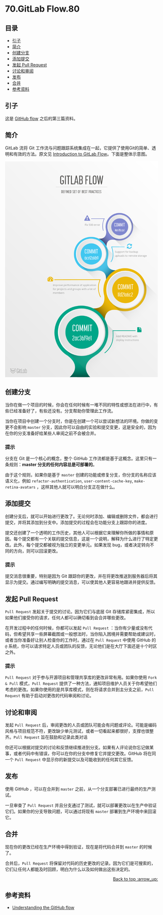 # 70.GitLab Flow.80
## <a name="index"></a> 目录
- [引子](#start)
- [简介](#intro)
- [创建分支](#create)
- [添加提交](#commit)
- [发起 Pull Request](#open)
- [讨论和审阅](#review)
- [发布](#deploy)
- [合并](#merge)
- [参考资料](#reference)


## <a name="start"></a> 引子
这是 [GitHub flow][url-segment-69] 之后的第三篇资料。

## <a name="intro"></a> 简介
GitLab 流将 Git 工作流与问题跟踪系统集成在一起，它提供了使用Git的简单、透明和有效的方法。原文见 [Introduction to GitLab Flow][url-article-1]。下面是整体示意图。

![70-gitlab-flow][url-local-1]

## <a name="create"></a> 创建分支
当你在做一个项目的时候，你会在任何时候有一堆不同的特性或想法在进行中，有些已经准备好了，有些还没有。分支帮助你管理此工作流。

当你在项目中创建一个分支时，你是在创建一个可以尝试新想法的环境。你做的变更不会影响 `master` 分支，因此你可以自由的实验和提交变更，这是安全的，因为在你的分支准备好给某些人审阅之前不会被合并。

### 提示
分支在 Git 是一个核心的概念，整个 GitHub 工作流都是基于这概念。这里只有一条规则：**master 分支的任何内容总是可部署的**。

由于这个规则，如果你是基于 `master` 创建的功能或修复分支，你分支的名称应该语义化，例如 `refactor-authentication`, `user-content-cache-key`, `make-retina-avatars` ，这样其他人就可以明白分支正在做什么。

## <a name="commit"></a> 添加提交
创建分支后，就可以开始进行更改了。无论何时添加、编辑或删除文件，都会进行提交，并将其添加到分支中。添加提交的过程会在功能分支上跟踪你的进度。

提交还创建了一个透明的工作历史，其他人可以根据它来理解你所做的事情和原因。每个提交都有一个关联的提交信息，这是一个说明，解释为什么进行了特定更改。此外，每个提交都被视为独立的变更单元。如果发现 bug，或者决定转向不同的方向，则可以回滚更改。

### 提示
提交消息很重要，特别是因为 Git 跟踪你的更改，并在将更改推送到服务器后将其显示为提交。通过编写明确的提交消息，可以使其他人更容易地跟进并提供反馈。

## <a name="open"></a> 发起 Pull Request
`Pull Request` 发起关于提交的讨论。因为它们与底层 Git 存储库紧密集成，所以如果他们接受你的请求，任何人都可以确切看到会合并哪些更改。

在开发过程中的任何时候，你都可以发起 `Pull Request` ：当你有少量或没有代码，但希望共享一些屏幕截图或一般想法时，当你陷入困境并需要帮助或建议时，或者当你准备好让别人检查你的工作时。通过在 `Pull Request` 中使用 GitHub 的 `@` 系统，你可以请求特定人员或团队的反馈，无论他们是在大厅下面还是十个时区之外。

### 提示
`Pull Request` 对于参与开源项目和管理共享库的更改非常有用。如果你使用 `Fork & Pull` 模式，`Pull Request` 提供了一种方法，通知项目维护人员关于你希望他们考虑的更改。如果你使用的是共享库模式，则在将请求合并到主分支之前，`Pull Request` 有助于启动对更改的代码审阅和讨论。

## <a name="review"></a> 讨论和审阅
发起 `Pull Request` 后，审阅更改的人员或团队可能会有问题或评论。可能是编码风格与项目规范不符，更改缺少单元测试，或者一切看起来都很好，支撑也很整齐。`Pull Request` 旨在鼓励和记录此类对话

你还可以根据对提交的讨论和反馈继续推进到分支。如果有人评论说你忘记做某事，或者代码中有错误，你可以在你的分支中修复它并提交更改。GitHub 将在同一个 `Pull Request` 中显示你的新提交以及可能收到的任何其它反馈。

## <a name="deploy"></a> 发布
使用 GitHub ，可以在合并到 `master` 之前，从一个分支部署已进行最终的生产测试。

一旦审查了 `Pull Request` 并且分支通过了测试，就可以部署更改以在生产中验证它们。如果你的分支导致问题，可以通过将现有 `master` 部署到生产环境中来回滚它。

## <a name="merge"></a> 合并
现在你的更改已经在生产环境中得到验证，现在是将代码合并到 `master` 的时候了。

合并后，`Pull Request` 将保留对代码的历史更改的记录。因为它们是可搜索的，它们让任何人都能及时回顾，明白为什么以及如何做出这些决定的。

<div align="right"><a href="#index">Back to top :arrow_up:</a></div>


## <a name="reference"></a> 参考资料
- [Understanding the GitHub flow][url-article-1]


[url-base]:https://xxholic.github.io/segment

[url-article-1]:https://docs.gitlab.com/ee/topics/gitlab_flow.html
[url-segment-69]:https://github.com/XXHolic/segment/issues/79

[url-local-1]:../images/70/gitlab-flow.png
